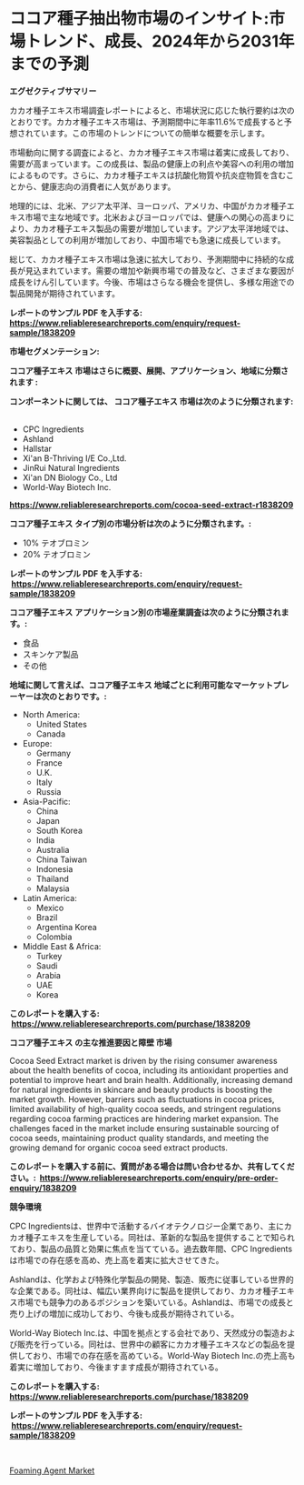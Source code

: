 <p><h1>ココア種子抽出物市場のインサイト:市場トレンド、成長、2024年から2031年までの予測</h1></p><p><strong>エグゼクティブサマリー</strong></p>
<p><p>カカオ種子エキス市場調査レポートによると、市場状況に応じた執行要約は次のとおりです。カカオ種子エキス市場は、予測期間中に年率11.6%で成長すると予想されています。この市場のトレンドについての簡単な概要を示します。</p><p>市場動向に関する調査によると、カカオ種子エキス市場は着実に成長しており、需要が高まっています。この成長は、製品の健康上の利点や美容への利用の増加によるものです。さらに、カカオ種子エキスは抗酸化物質や抗炎症物質を含むことから、健康志向の消費者に人気があります。</p><p>地理的には、北米、アジア太平洋、ヨーロッパ、アメリカ、中国がカカオ種子エキス市場で主な地域です。北米およびヨーロッパでは、健康への関心の高まりにより、カカオ種子エキス製品の需要が増加しています。アジア太平洋地域では、美容製品としての利用が増加しており、中国市場でも急速に成長しています。</p><p>総じて、カカオ種子エキス市場は急速に拡大しており、予測期間中に持続的な成長が見込まれています。需要の増加や新興市場での普及など、さまざまな要因が成長をけん引しています。今後、市場はさらなる機会を提供し、多様な用途での製品開発が期待されています。</p></p>
<p><strong>レポートのサンプル PDF を入手する: <a href="https://www.reliableresearchreports.com/enquiry/request-sample/1838209">https://www.reliableresearchreports.com/enquiry/request-sample/1838209</a></strong></p>
<p><strong>市場セグメンテーション:</strong></p>
<p><strong> ココア種子エキス 市場はさらに概要、展開、アプリケーション、地域に分類されます :</strong></p>
<p><strong>コンポーネントに関しては、 ココア種子エキス 市場は次のように分類されます: &nbsp;</strong></p>
<p><ul><li>CPC Ingredients</li><li>Ashland</li><li>Hallstar</li><li>Xi'an B-Thriving I/E Co.,Ltd.</li><li>JinRui Natural Ingredients</li><li>Xi'an DN Biology Co., Ltd</li><li>World-Way Biotech Inc.</li></ul></p>
<p><strong><a href="https://www.reliableresearchreports.com/cocoa-seed-extract-r1838209">https://www.reliableresearchreports.com/cocoa-seed-extract-r1838209</a></strong></p>
<p><strong> ココア種子エキス タイプ別の市場分析は次のように分類されます。:</strong></p>
<p><ul><li>10% テオブロミン</li><li>20% テオブロミン</li></ul></p>
<p><strong>レポートのサンプル PDF を入手する: &nbsp;<a href="https://www.reliableresearchreports.com/enquiry/request-sample/1838209">https://www.reliableresearchreports.com/enquiry/request-sample/1838209</a></strong></p>
<p><strong> ココア種子エキス アプリケーション別の市場産業調査は次のように分類されます。:</strong></p>
<p><ul><li>食品</li><li>スキンケア製品</li><li>その他</li></ul></p>
<p><strong>地域に関して言えば、ココア種子エキス 地域ごとに利用可能なマーケットプレーヤーは次のとおりです。:</strong></p>
<p><ul>
    <li>
        North America:
        <ul>
            <li>United States</li>
            <li>Canada</li>
        </ul>
    </li>
    <li>
        Europe:
        <ul>
            <li>Germany</li>
            <li>France</li>
            <li>U.K.</li>
            <li>Italy</li>
            <li>Russia</li>
        </ul>
    </li>
    <li>
        Asia-Pacific:
        <ul>
            <li>China</li>
            <li>Japan</li>
            <li>South Korea</li>
            <li>India</li>
            <li>Australia</li>
            <li>China Taiwan</li>
            <li>Indonesia</li>
            <li>Thailand</li>
            <li>Malaysia</li>
        </ul>
    </li>
    <li>
        Latin America:
        <ul>
            <li>Mexico</li>
            <li>Brazil</li>
            <li>Argentina Korea</li>
            <li>Colombia</li>
        </ul>
    </li>
    <li>
        Middle East & Africa:
        <ul>
            <li>Turkey</li>
            <li>Saudi</li>
            <li>Arabia</li>
            <li>UAE</li>
            <li>Korea</li>
        </ul>
    </li>
    </ul></p>
<p><strong>このレポートを購入する: &nbsp;<a href="https://www.reliableresearchreports.com/purchase/1838209">https://www.reliableresearchreports.com/purchase/1838209</a></strong></p>
<p><strong>ココア種子エキス の主な推進要因と障壁 市場</strong></p>
<p><p>Cocoa Seed Extract market is driven by the rising consumer awareness about the health benefits of cocoa, including its antioxidant properties and potential to improve heart and brain health. Additionally, increasing demand for natural ingredients in skincare and beauty products is boosting the market growth. However, barriers such as fluctuations in cocoa prices, limited availability of high-quality cocoa seeds, and stringent regulations regarding cocoa farming practices are hindering market expansion. The challenges faced in the market include ensuring sustainable sourcing of cocoa seeds, maintaining product quality standards, and meeting the growing demand for organic cocoa seed extract products.</p></p>
<p><strong>このレポートを購入する前に、質問がある場合は問い合わせるか、共有してください。:&nbsp; <a href="https://www.reliableresearchreports.com/enquiry/pre-order-enquiry/1838209">https://www.reliableresearchreports.com/enquiry/pre-order-enquiry/1838209</a></strong></p>
<p><strong>競争環境</strong></p>
<p><p>CPC Ingredientsは、世界中で活動するバイオテクノロジー企業であり、主にカカオ種子エキスを生産している。同社は、革新的な製品を提供することで知られており、製品の品質と効果に焦点を当てている。過去数年間、CPC Ingredientsは市場での存在感を高め、売上高を着実に拡大させてきた。</p><p>Ashlandは、化学および特殊化学製品の開発、製造、販売に従事している世界的な企業である。同社は、幅広い業界向けに製品を提供しており、カカオ種子エキス市場でも競争力のあるポジションを築いている。Ashlandは、市場での成長と売り上げの増加に成功しており、今後も成長が期待されている。</p><p>World-Way Biotech Inc.は、中国を拠点とする会社であり、天然成分の製造および販売を行っている。同社は、世界中の顧客にカカオ種子エキスなどの製品を提供しており、市場での存在感を高めている。World-Way Biotech Inc.の売上高も着実に増加しており、今後ますます成長が期待されている。</p></p>
<p><strong>このレポートを購入する: &nbsp; <a href="https://www.reliableresearchreports.com/purchase/1838209">https://www.reliableresearchreports.com/purchase/1838209</a></strong></p>
<p><strong>レポートのサンプル PDF を入手する: &nbsp;<a href="https://www.reliableresearchreports.com/enquiry/request-sample/1838209">https://www.reliableresearchreports.com/enquiry/request-sample/1838209</a></strong><strong></strong></p>
<p>&nbsp;</p>
<p><p><a href="https://crocus-run-b5a.notion.site/Foaming-Agent-Market-Size-Reflecting-a-Forecast-Till-2031-Market-By-Type-By-Application-and-By-Geo-a8a375ddce39459d8137f6a1ff6b15b4">Foaming Agent Market</a></p></p>